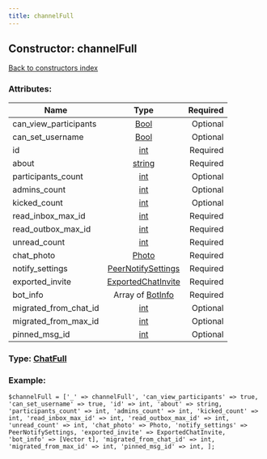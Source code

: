 ```yaml
---
title: channelFull
---
```

## Constructor: channelFull  
[Back to constructors index](index.md)



### Attributes:

| Name     |    Type       | Required |
|----------|:-------------:|---------:|
|can\_view\_participants|[Bool](../types/Bool.md) | Optional|
|can\_set\_username|[Bool](../types/Bool.md) | Optional|
|id|[int](../types/int.md) | Required|
|about|[string](../types/string.md) | Required|
|participants\_count|[int](../types/int.md) | Optional|
|admins\_count|[int](../types/int.md) | Optional|
|kicked\_count|[int](../types/int.md) | Optional|
|read\_inbox\_max\_id|[int](../types/int.md) | Required|
|read\_outbox\_max\_id|[int](../types/int.md) | Required|
|unread\_count|[int](../types/int.md) | Required|
|chat\_photo|[Photo](../types/Photo.md) | Required|
|notify\_settings|[PeerNotifySettings](../types/PeerNotifySettings.md) | Required|
|exported\_invite|[ExportedChatInvite](../types/ExportedChatInvite.md) | Required|
|bot\_info|Array of [BotInfo](../types/BotInfo.md) | Required|
|migrated\_from\_chat\_id|[int](../types/int.md) | Optional|
|migrated\_from\_max\_id|[int](../types/int.md) | Optional|
|pinned\_msg\_id|[int](../types/int.md) | Optional|



### Type: [ChatFull](../types/ChatFull.md)


### Example:

```
$channelFull = ['_' => channelFull', 'can_view_participants' => true, 'can_set_username' => true, 'id' => int, 'about' => string, 'participants_count' => int, 'admins_count' => int, 'kicked_count' => int, 'read_inbox_max_id' => int, 'read_outbox_max_id' => int, 'unread_count' => int, 'chat_photo' => Photo, 'notify_settings' => PeerNotifySettings, 'exported_invite' => ExportedChatInvite, 'bot_info' => [Vector t], 'migrated_from_chat_id' => int, 'migrated_from_max_id' => int, 'pinned_msg_id' => int, ];
```